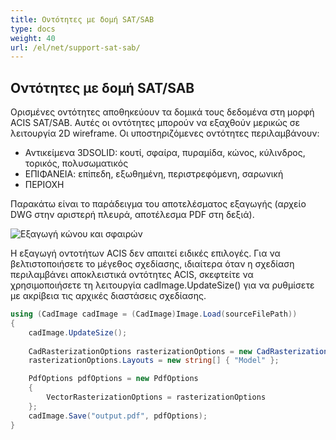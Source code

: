```yaml
---
title: Οντότητες με δομή SAT/SAB
type: docs
weight: 40
url: /el/net/support-sat-sab/
---
```


## **Οντότητες με δομή SAT/SAB**

Ορισμένες οντότητες αποθηκεύουν τα δομικά τους δεδομένα στη μορφή ACIS SAT/SAB. Αυτές οι οντότητες μπορούν να εξαχθούν μερικώς σε λειτουργία 2D wireframe. Οι υποστηριζόμενες οντότητες περιλαμβάνουν:

*	Αντικείμενα 3DSOLID: κουτί, σφαίρα, πυραμίδα, κώνος, κύλινδρος, τορικός, πολυσωματικός
*	ΕΠΙΦΑΝΕΙΑ: επίπεδη, εξωθημένη, περιστρεφόμενη, σαρωνική
*	ΠΕΡΙΟΧΗ

Παρακάτω είναι το παράδειγμα του αποτελέσματος εξαγωγής (αρχείο DWG στην αριστερή πλευρά, αποτέλεσμα PDF στη δεξιά).

![Εξαγωγή κώνου και σφαιρών](/_assets/guide/coneAndSpheres.png)

Η εξαγωγή οντοτήτων ACIS δεν απαιτεί ειδικές επιλογές. Για να βελτιστοποιήσετε το μέγεθος σχεδίασης, ιδιαίτερα όταν η σχεδίαση περιλαμβάνει αποκλειστικά οντότητες ACIS, σκεφτείτε να χρησιμοποιήσετε τη λειτουργία cadImage.UpdateSize() για να ρυθμίσετε με ακρίβεια τις αρχικές διαστάσεις σχεδίασης.

```csharp
using (CadImage cadImage = (CadImage)Image.Load(sourceFilePath))
{
	cadImage.UpdateSize();
	
	CadRasterizationOptions rasterizationOptions = new CadRasterizationOptions();
	rasterizationOptions.Layouts = new string[] { "Model" };

	PdfOptions pdfOptions = new PdfOptions
	{
		VectorRasterizationOptions = rasterizationOptions
	};
	cadImage.Save("output.pdf", pdfOptions);
}
```
